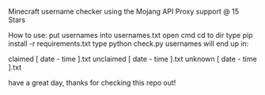 Minecraft username checker using the Mojang API
Proxy support @ 15 Stars

How to use:
put usernames into usernames.txt
open cmd
cd to dir
type pip install -r requirements.txt
type python check.py
usernames will end up in:

claimed [ date - time ].txt
unclaimed [ date - time ].txt
unknown [ date - time ].txt

have a great day, thanks for checking this repo out!
